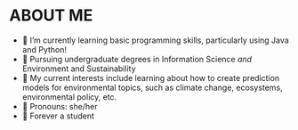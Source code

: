 # ABOUT ME

- 🌱 I’m currently learning basic programming skills, particularly using Java and Python!
- 🌷 Pursuing undergraduate degrees in Information Science *and* Environment and Sustainability
- 🍄 My current interests include learning about how to create prediction models for environmental topics, such as climate change, ecosystems, environmental policy, etc.
- 🌿 Pronouns: she/her
- 🪷 Forever a student

